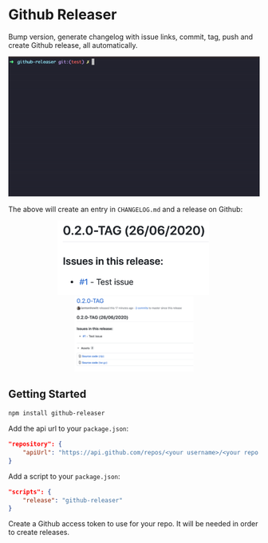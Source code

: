 # Github Releaser
Bump version, generate changelog with issue links, commit, tag, push and create Github release, all automatically.

<p align="center"><img src="demo/demo.gif"></p>	

The above will create an entry in `CHANGELOG.md` and a release on Github:
<p align="center"><img src="demo/changelog.png" height="150">&nbsp;<img src="demo/release.png" height="150"></p>

## Getting Started
```bash
npm install github-releaser
```

Add the api url to your `package.json`:
```json
"repository": {
    "apiUrl": "https://api.github.com/repos/<your username>/<your repo name>"
}
```

Add a script to your `package.json`:
```json
"scripts": {
    "release": "github-releaser"
}
```

Create a Github access token to use for your repo. It will be needed in order to create releases.